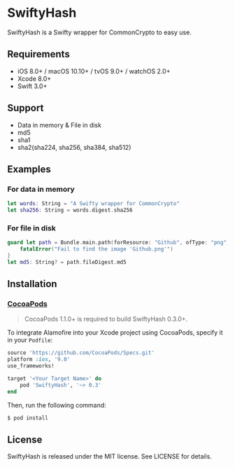 # SwiftyHash

SwiftyHash is a Swifty wrapper for CommonCrypto to easy use.

## Requirements

* iOS 8.0+ / macOS 10.10+ / tvOS 9.0+ / watchOS 2.0+
* Xcode 8.0+
* Swift 3.0+

## Support

* Data in memory & File in disk
* md5
* sha1
* sha2(sha224, sha256, sha384, sha512)

## Examples

### For data in memory

```swift
let words: String = "A Swifty wrapper for CommonCrypto"
let sha256: String = words.digest.sha256
```

### For file in disk
```swift
guard let path = Bundle.main.path(forResource: "Github", ofType: "png") else {
    fatalError("Fail to find the image 'Github.png'")
}
let md5: String? = path.fileDigest.md5
```

## Installation

### [CocoaPods](http://cocoapods.org)

> CocoaPods 1.1.0+ is required to build SwiftyHash 0.3.0+.

To integrate Alamofire into your Xcode project using CocoaPods, specify it in your `Podfile`:

```ruby
source 'https://github.com/CocoaPods/Specs.git'
platform :ios, '9.0'
use_frameworks!

target '<Your Target Name>' do
    pod 'SwiftyHash', '~> 0.3'
end
```
Then, run the following command:

```bash
$ pod install
```

## License

SwiftyHash is released under the MIT license. See LICENSE for details.
